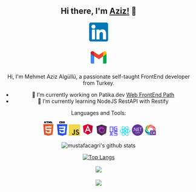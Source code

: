 <link rel="stylesheet" href="style.css">
<div style="text-align:center;">

## **Hi there, I'm [Aziz!](https://www.instagram.com/mehmetazizalgullu/) :wave:** 

<a href="https://www.linkedin.com/in/mehmet-aziz-algullu">
<img height="50" src="img/linkedin.png">
</a>

 <a href="mailto:mehmetazizalgullu@gmail.com" target="_blank" rel="nofollow"><img height="50" alt="gmail" src="img/gmail.png" /></a>
</a>


Hi, I'm Mehmet Aziz Algüllü, a passionate self-taught FrontEnd developer from Turkey.

- 🔭 I’m currently working on Patika.dev [Web FrontEnd Path](https://app.patika.dev/maziz-create)
- 🌱 I’m currently learning NodeJS RestAPI with Restify
<!-- - 👯 I’m looking to collaborate on [ReCapProject-Frontend](https://github.com/maziz-create/ReCapProject-Frontend) -->

Languages and Tools:

<img height="38" src="img/html5.png">
<img height="38" src="img/css3.png">
<img height="30" src="img/javascript.png">
<img height="35" src="img/angular.svg">
<img height="30" src="img/ngrx.svg">
<img height="25" src="img/ngxs.png">
<img height="25" src="img/react.png">
<img height="30" src="img/dotnetcore.svg">
<img height="30" src="img/csharp.png">

<br>

![mustafacagri's github stats](https://github-readme-stats.vercel.app/api?username=maziz-create&show_icons=true&theme=tokyonight)

[![Top Langs](https://github-readme-stats.vercel.app/api/top-langs/?username=maziz-create&layout=compact&theme=tokyonight)](https://github.com/maziz-create)

<a href="https://github.com/maziz-create/ReCapProject-Frontend">
  <img align="center" src="https://github-readme-stats.vercel.app/api/pin/?username=maziz-create&repo=ReCapProject-Frontend&theme=tokyonight" />
</a>
<br> <br>
<a href="https://github.com/maziz-create/ReCapProject-Backend">
  <img align="center" src="https://github-readme-stats.vercel.app/api/pin/?username=maziz-create&repo=ReCapProject-Backend&theme=tokyonight" />
</a>
</div>
